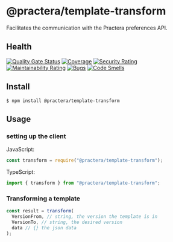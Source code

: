 # @practera/template-transform

Facilitates the communication with the Practera preferences API.

## Health

[![Quality Gate Status](https://sonarcloud.io/api/project_badges/measure?project=intersective_template-transform&metric=alert_status)](https://sonarcloud.io/dashboard?id=intersective_template-transform)
[![Coverage](https://sonarcloud.io/api/project_badges/measure?project=intersective_template-transform&metric=coverage)](https://sonarcloud.io/dashboard?id=intersective_template-transform)
[![Security Rating](https://sonarcloud.io/api/project_badges/measure?project=intersective_template-transform&metric=security_rating)](https://sonarcloud.io/dashboard?id=intersective_template-transform)
[![Maintainability Rating](https://sonarcloud.io/api/project_badges/measure?project=intersective_template-transform&metric=sqale_rating)](https://sonarcloud.io/dashboard?id=intersective_template-transform)
[![Bugs](https://sonarcloud.io/api/project_badges/measure?project=intersective_template-transform&metric=bugs)](https://sonarcloud.io/dashboard?id=intersective_template-transform)
[![Code Smells](https://sonarcloud.io/api/project_badges/measure?project=intersective_template-transform&metric=code_smells)](https://sonarcloud.io/dashboard?id=intersective_template-transform)


## Install

```
$ npm install @practera/template-transform
```

## Usage

### setting up the client
JavaScript:
```js
const transform = require("@practera/template-transform");
```

TypeScript:
```js
import { transform } from "@practera/template-transform";
```

### Transforming a template

```js
const result = transform(
  VersionFrom, // string, the version the template is in
  VersionTo, // string, the desired version
  data // {} the json data
);
```


